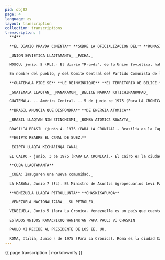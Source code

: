 ```yaml
---
pid: obj02
page: 4
language: es
layout: transcription
collection: transcriptions
transcription: |
  **4**
  
  **EL DIARIO PRAVDA COMENTA** **SOBRE LA OFICIALIZACION DEL** **RUNASIMI EN EL PERU.**
  
  _UNION SOVIETICA LLAQTAMANTA_ _PACHA._
  
  MOSCU, junio, 5 (PL).- El diario "Pravda", de la Unión Soviética, habla sobre el Decreto Ley que oficializa el Runasimi, en la forma siguiente El runasimi y e castellano han sido declarados Lenguas ficiales del Perú Con esta medida el pueblo peruano, enc ontrará más rápidamente el camino de la unidad nacional
  
  En nombre del pueblo, y del Comite Central del Partido Comunista de la Unión Soviética, el periodico agrega "El Gobiemo Revolucionario del Peru, libera y levanta al runasimi que durante mucho tiempo estuvo postrado y discriminado". La oligarquia peruana quiso hacer desaparecer este idioma, que es hablado por habitantes del Perú desde hace muchisimos años. Agrega Pravda "En el Perú de cada 100 personas 60 hablan el runasimi, esta Ley ha de contribuir a levantar a muchos campesinos y contribuirá muchisimo al desarrollo economico y social del Perú".
  
  **GUATEMALA PIDE SE** **LE REINVINDIQUE** **EL TERRITORIO DE BELICE.**
  
  _GUATEMALA LLAQTAN_ _MANAKAMUN_ _BELICE MARKAN KUTICHINANKUPAQ_
  
  GUATEMALA. -- América Central. -- 5 de junio de 1975 (Para LA CRONICA).- Nuevamente Guatemala pide que se le devuelva Bélice, y reinvindica sus derechos. Bélice, es una franja territorial que se extiende por 22,965 k, 2. Alli se levantan aún restos de edificios contruidos por la antigua cultura Maya. Este territorio, actualmente está en posesión de Gran Bretaña, también conocida como Inglaterra. El país Guatemala, se extiende en la llamada América Central, es una zona de llanos y montañas, bastante lejos de nuestro país. Este país de Guatemala reclama que Bélice le sea devuelta por la Gran Bretaña y que los ingleses abandonen dicho territorio. Pero, contrariamente, el Gobierno de Gran Bretaña no desea devolver ese territorio a Guatemala, sino desea otorgarles la Independencia, unilateralmente. Pero en un futuro proximo, serán los beliceños unicamente quienes decidan su destino. Asi dirán mañana, dejennos que entre beliceños, en paz y concordia decidamos nuestro destino.
  
  **BRASIL ANUNCIA QUE DISPONDRA** **DE ENERGIA ATOMICA**
  
  _BRASIL LLAQTAN NIN ATINCHISMI_ _BOMBA ATOMICA RUWAYTA_
  
  BRASILIA BRASIL (junio 4. 1975 (PARA LA CRONICA).- Brasilia es la Capital del país llamado Brasil. Los gobernantes de ese país han hecho saber que pucden construir la Bomba Atomica. Esta bomba atomica puede matar a los hombres achicharrándolos, en sus explosiones siembra la muerte. Los primeros en hacer explotar esta bomba fueron los EE. UU., en el Japón, produciendo casi un millon de muertos. Todos los países de América Latina han mostrado preocupación por este anuncio de los gobernantes del Brasil, puesto que de ser cierto el anuncio, la paz y la tranquilidad en nuestros países desapareceria. Además, otros países tendrian que gastar bastante dinero, puesto que fabricar la bomba atomica cuesta mucho dero. Eso no está bien, ese dinero queremos nosotros que se utilice en la construcción de centros de trabajo, para que vivamos mejor. En el Brasil viven 100 millones de habitantes, en una extensión de 8500,000 kilometros 2. Brasil se encuentra en esta misma América del Sur, limita con nosotros por el oriente.
  
  **EGIPTO REABRE EL CANAL DE SUEZ.**
  
  _EGIPTO LLAQTA KICHARINQA CANAL_
  
  EL CAIRO.- junio, 3 de 1975 (PARA LA CRONICA).- El Cairo es la ciudad capital del país llamado Egipto. Este país se encuentra en la parte superior del Continente Africano, alli existe una especie de gran acequia como un inmenso rio, se llama Canal de Suez. Este Canal de Suez tiene una extensión de 161 kilometros, y estuvo cerrado durante años, a consecuencia haber entrado en guerra el país llamado Israel, con este país Egipto. Ahora los gobernantes del Egipto han anunciado que abrirán nuevamente el Canal, a fin de que grandes barcos puedan cruzarlo. Esto hacemos --dicen los egipcios,-- a fin de establecer la paz en la zona y que los israelitas entren con los arabes en armonia y ya no se produzcan más guerra.
  
  **CUBA LLAQTAMANTA**
  
  _CUBA: Inauguren una nueva comunidad._
  
  LA HABANA, Junio 7 (PL). El Ministro de Asuntos Agropecuarios Levi Fara, en declaraciones hechas a los periodistas, en una reunión realizada en La Habana, manifestó lo siguiente. El día 15 de junio, en la Provincia de La Habana, en el lugar denominado Jibacoa, se inaugurarán nuevas comunidades, donde se han construido bastantes casas para los campesinos que viven alli Desde que la Revolución tomo el poder en Cuba, hasta la fecha, se han inaugurado 324 nuevas comunidades, habiéndose construido muchas viviendas en esas comunidades para que vivan los campesinos, sus mujeres e hijos.
  
  **VENEZUELA LLAQTA PETROLLUNTA** **CHASKIKAPUNQA**
  
  _VENEZUELA NACIONALIZARA_ _SU PETROLEO_
  
  VENEZUELA, Junio 5 (Para La Cronica. Venezuella es un país que cuenta con 10400,000 habitantes. Hoy en dia este país se encuentra inquieto, porque ellos desean recibirlo de manos extranjeras su petróleo. Este petróleo de esta nación hace ya cincuenta años que se encuentra en poder de empresas norteamericanas. Este petróleo es conocido como el "oro negro", y es sumamente buscado por todos los hombres en todo el mundo. Por eso Venezuela quiere recibir su petróleo de las manos extranjeras que lo detentan. Caso de nacionalizar y recibirselo entonces aumentará mucho más su dinero. Pero, para nacionalizar su petróleo, tiene que caminar por un sendero dificil, dado que se oponen los poderosos del dinero. A esto se agrega que dentro de Venezuela mismo, hay quienes se oponen a la nacionalización. También existen en Venezuela quienes quieren nacionalizar el petróleo inmediatamente, y recién festejaremos una Venezuela libre, dicen. Hasta ahora sólo sabemos que Venezuela recibirá su petróleo al finalizar este año.
  
  ESTADOS UNIDOS KAMACHIKUQ WANINK'AN PAPA PAULO VI CHASKIN
  
  PAULO VI RECIBE AL PRESIDENTE DE LOS EE. UU.
  
  ROMA, Italia, Junio 4 de 1975 (Para La Crónica). Roma es la ciudad Capital del país llamado talia, alli se encuentra la sede de la Iglesia Catolica y reside el Jefe de la Iglesia que se llama Papa Paulo VI. El Papa, al recibir al Presidente de los Estados Unidos, le ha hecho recordar que "No habrá paz sobre la faz de la tierra, si es que esta quiere construirse sobre la base de la fuerza y el dinero", asi advirtió el Papa Paulo VI. El imperialismo porque tiene dinero y es poderoso cree que sobre la fuerza puede asentar la paz en el mundo y eso no es cierto, las armas y el dinero sólo contribuyen a dividir a los pueblos. El Papa Paulo VI continuó "elevo mi voz para recordar que no es sobre el poder que se puede basar la paz internacional, sino en los criterios de justicia, entendimiento y buena voluntad, en la armonia y la cooperación entre los mas fuertes y los más debiles".
---
```


{{ page.transcription | markdownify }}
